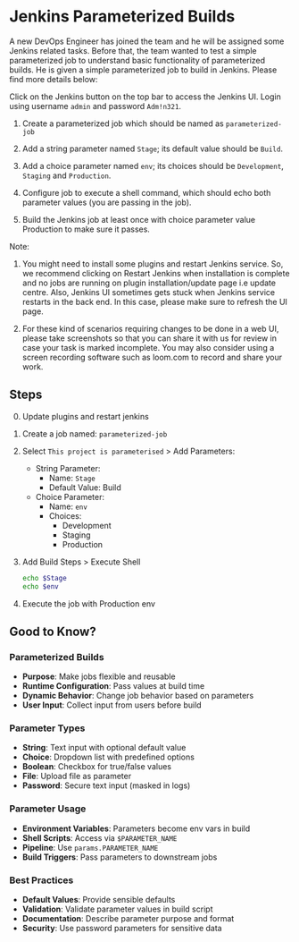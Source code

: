 # Jenkins Parameterized Builds

A new DevOps Engineer has joined the team and he will be assigned some Jenkins related tasks. Before that, the team wanted to test a simple parameterized job to understand basic functionality of parameterized builds. He is given a simple parameterized job to build in Jenkins. Please find more details below:

Click on the Jenkins button on the top bar to access the Jenkins UI. Login using username `admin` and password `Adm!n321`.

1. Create a parameterized job which should be named as `parameterized-job`

2. Add a string parameter named `Stage`; its default value should be `Build`.

3. Add a choice parameter named `env`; its choices should be `Development`, `Staging` and `Production`.

4. Configure job to execute a shell command, which should echo both parameter values (you are passing in the job).

5. Build the Jenkins job at least once with choice parameter value Production to make sure it passes.

Note:

1. You might need to install some plugins and restart Jenkins service. So, we recommend clicking on Restart Jenkins when installation is complete and no jobs are running on plugin installation/update page i.e update centre. Also, Jenkins UI sometimes gets stuck when Jenkins service restarts in the back end. In this case, please make sure to refresh the UI page.

2. For these kind of scenarios requiring changes to be done in a web UI, please take screenshots so that you can share it with us for review in case your task is marked incomplete. You may also consider using a screen recording software such as loom.com to record and share your work.

## Steps

0. Update plugins and restart jenkins

1. Create a job named: `parameterized-job`

2. Select `This project is parameterised` > Add Parameters:

    - String Parameter:
      - Name: `Stage`
      - Default Value: Build
    - Choice Parameter:
      - Name: `env`
      - Choices:
        - Development
        - Staging
        - Production

3. Add Build Steps > Execute Shell

    ```sh
    echo $Stage
    echo $env
    ```

4. Execute the job with Production env

## Good to Know?

### Parameterized Builds

- **Purpose**: Make jobs flexible and reusable
- **Runtime Configuration**: Pass values at build time
- **Dynamic Behavior**: Change job behavior based on parameters
- **User Input**: Collect input from users before build

### Parameter Types

- **String**: Text input with optional default value
- **Choice**: Dropdown list with predefined options
- **Boolean**: Checkbox for true/false values
- **File**: Upload file as parameter
- **Password**: Secure text input (masked in logs)

### Parameter Usage

- **Environment Variables**: Parameters become env vars in build
- **Shell Scripts**: Access via `$PARAMETER_NAME`
- **Pipeline**: Use `params.PARAMETER_NAME`
- **Build Triggers**: Pass parameters to downstream jobs

### Best Practices

- **Default Values**: Provide sensible defaults
- **Validation**: Validate parameter values in build script
- **Documentation**: Describe parameter purpose and format
- **Security**: Use password parameters for sensitive data
